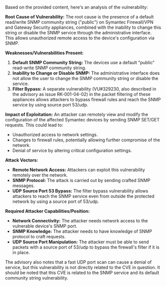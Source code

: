 Based on the provided content, here's an analysis of the vulnerability:

**Root Cause of Vulnerability:**
The root cause is the presence of a default read/write SNMP community string ("public") on Symantec Firewall/VPN and Gateway Security appliances, combined with the inability to change this string or disable the SNMP service through the administrative interface. This allows unauthorized remote access to the device's configuration via SNMP.

**Weaknesses/Vulnerabilities Present:**
1.  **Default SNMP Community String:** The devices use a default "public" read-write SNMP community string.
2.  **Inability to Change or Disable SNMP:** The administrative interface does not allow the user to change the SNMP community string or disable the service.
3.  **Filter Bypass:** A separate vulnerability (VU#329230, also described in the advisory as issue RK-001-04-02) in the packet filtering of these appliances allows attackers to bypass firewall rules and reach the SNMP service by using source port 53/udp.

**Impact of Exploitation:**
An attacker can remotely view and modify the configuration of the affected Symantec devices by sending SNMP SET/GET requests. This could lead to:
*   Unauthorized access to network settings.
*   Changes to firewall rules, potentially allowing further compromise of the network.
*   Denial of service by altering critical configuration settings.

**Attack Vectors:**
*   **Remote Network Access:** Attackers can exploit this vulnerability remotely over the network.
*   **SNMP Protocol:** The attack is carried out by sending crafted SNMP messages.
*   **UDP Source Port 53 Bypass:** The filter bypass vulnerability allows attackers to reach the SNMP service even from outside the protected network by using a source port of 53/udp.

**Required Attacker Capabilities/Position:**
*   **Network Connectivity:** The attacker needs network access to the vulnerable device's SNMP port.
*   **SNMP Knowledge:** The attacker needs to have knowledge of SNMP protocol to craft requests.
*   **UDP Source Port Manipulation:** The attacker must be able to send packets with a source port of 53/udp to bypass the firewall's filter if it is in place.

The advisory also notes that a fast UDP port scan can cause a denial of service, but this vulnerability is not directly related to the CVE in question. It should be noted that this CVE is related to the SNMP service and its default community string vulnerability.